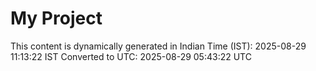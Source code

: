 # My Project

This content is dynamically generated in Indian Time (IST): 2025-08-29 11:13:22 IST
Converted to UTC: 2025-08-29 05:43:22 UTC
